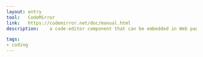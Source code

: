 ```yaml
---
layout: entry
tool:	CodeMirror
link:	https://codemirror.net/doc/manual.html
description:	a code-editor component that can be embedded in Web pages

tags:
- coding
---
```

